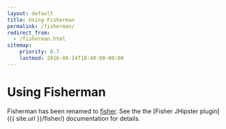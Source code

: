 ```yaml
---
layout: default
title: Using Fisherman
permalink: /fisherman/
redirect_from:
  - /fisherman.html
sitemap:
    priority: 0.7
    lastmod: 2016-08-14T18:40:00-00:00
---
```


# <i class="fa fa-terminal"></i> Using Fisherman

Fisherman has been renamed to [fisher](https://github.com/jorgebucaran/fisher). See the the [Fisher JHipster plugin]({{ site.url }}/fisher/) documentation for details.

